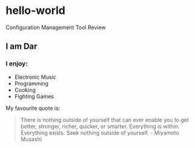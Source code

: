 # hello-world
 Configuration Management Tool Review

## I am Dar

### I enjoy:
- Electronic Music
- Programming
- Cooking
- Fighting Games

My favourite quote is:

> There is nothing outside of yourself that can ever enable you to get better, stronger, richer, quicker, or smarter. Everything is within. Everything exists. Seek nothing outside of yourself. - Miyamoto Musashi 

